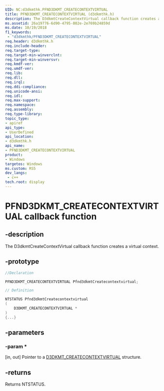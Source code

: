 ```yaml
---
UID: NC:d3dkmthk.PFND3DKMT_CREATECONTEXTVIRTUAL
title: PFND3DKMT_CREATECONTEXTVIRTUAL (d3dkmthk.h)
description: The D3dkmtCreateContextVirtual callback function creates a virtual context.
ms.assetid: 26a19776-6d90-4795-802e-2e769b24859d
ms.date: 10/19/2018
f1_keywords:
 - "d3dkmthk/PFND3DKMT_CREATECONTEXTVIRTUAL"
req.header: d3dkmthk.h
req.include-header:
req.target-type:
req.target-min-winverclnt:
req.target-min-winversvr:
req.kmdf-ver:
req.umdf-ver:
req.lib:
req.dll:
req.irql: 
req.ddi-compliance:
req.unicode-ansi:
req.idl:
req.max-support:
req.namespace:
req.assembly:
req.type-library: 
topic_type: 
- apiref
api_type: 
- UserDefined
api_location: 
- d3dkmthk.h
api_name: 
- PFND3DKMT_CREATECONTEXTVIRTUAL
product:
- Windows
targetos: Windows
ms.custom: RS5
dev_langs:
 - c++
tech.root: display
---
```


# PFND3DKMT_CREATECONTEXTVIRTUAL callback function

## -description

The D3dkmtCreateContextVirtual callback function creates a virtual context.

## -prototype

```cpp
//Declaration

PFND3DKMT_CREATECONTEXTVIRTUAL Pfnd3dkmtCreatecontextvirtual; 

// Definition

NTSTATUS Pfnd3dkmtCreatecontextvirtual 
(
	D3DKMT_CREATECONTEXTVIRTUAL *
)
{...}

```

## -parameters

### -param *

[in, out] Pointer to a [D3DKMT_CREATECONTEXTVIRTUAL](ns-d3dkmthk-_d3dkmt_createcontextvirtual.md) structure.

## -returns

Returns NTSTATUS.
